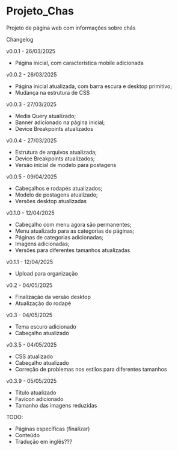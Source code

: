 # Projeto_Chas
 Projeto de página web com informações sobre chás


Changelog

v0.0.1 - 26/03/2025
* Página inicial, com característica mobile adicionada

v0.0.2 - 26/03/2025
* Página inicial atualizada, com barra escura e desktop primitivo;
* Mudança na estrutura de CSS

v0.0.3 - 27/03/2025
* Media Query atualizado;
* Banner adicionado na página inicial;
* Device Breakpoints atualizados

v0.0.4 - 27/03/2025
* Estrutura de arquivos atualizada;
* Device Breakpoints atualizados;
* Versão inicial de modelo para postagens

v0.0.5 - 09/04/2025
* Cabeçalhos e rodapés atualizados;
* Modelo de postagens atualizado;
* Versões desktop atualizadas

v0.1.0 - 12/04/2025 
* Cabeçalho com menu agora são permanentes;
* Menu atualizado para as categorias de páginas;
* Páginas de categorias adicionadas;
* Imagens adicionadas;
* Versões para diferentes tamanhos atualizadas

v0.1.1 - 12/04/2025
* Upload para organização

v0.2 - 04/05/2025
* Finalização da versão desktop
* Atualização do rodapé

v0.3 - 04/05/2025
* Tema escuro adicionado
* Cabeçalho atualizado

v0.3.5 - 04/05/2025
* CSS atualizado
* Cabeçalho atualizado
* Correção de problemas nos estilos para diferentes tamanhos

v0.3.9 - 05/05/2025
* Título atualizado
* Favicon adicionado
* Tamanho das imagens reduzidas

TODO:
* Páginas específicas (finalizar)
* Conteúdo
* Tradução em inglês???
